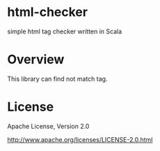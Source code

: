 # html-checker

simple html tag checker written in Scala

# Overview

This library can find  not match tag.

# License

Apache License, Version 2.0 

http://www.apache.org/licenses/LICENSE-2.0.html
